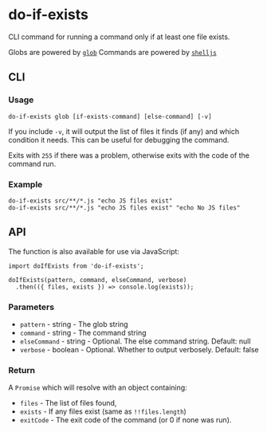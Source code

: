 # do-if-exists

CLI command for running a command only if at least one file exists.

Globs are powered by [`glob`](https://www.npmjs.com/package/glob)
Commands are powered by [`shelljs`](https://www.npmjs.com/package/shelljs)

## CLI

### Usage

    do-if-exists glob [if-exists-command] [else-command] [-v]

If you include `-v`, it will output the list of files it finds (if any)
and which condition it needs. This can be useful for debugging the command.

Exits with `255` if there was a problem, otherwise exits with the code
of the command run.

### Example

    do-if-exists src/**/*.js "echo JS files exist"
    do-if-exists src/**/*.js "echo JS files exist" "echo No JS files"

## API

The function is also available for use via JavaScript:

    import doIfExists from 'do-if-exists';

    doIfExists(pattern, command, elseCommand, verbose)
      .then(({ files, exists }) => console.log(exists));

### Parameters

- `pattern` - string - The glob string
- `command` - string - The command string
- `elseCommand` - string - Optional. The else command string. Default: null
- `verbose` - boolean - Optional. Whether to output verbosely. Default: false

### Return

A `Promise` which will resolve with an object containing:

 - `files` - The list of files found,
 - `exists` - If any files exist (same as `!!files.length`)
 - `exitCode` - The exit code of the command (or 0 if none was run).